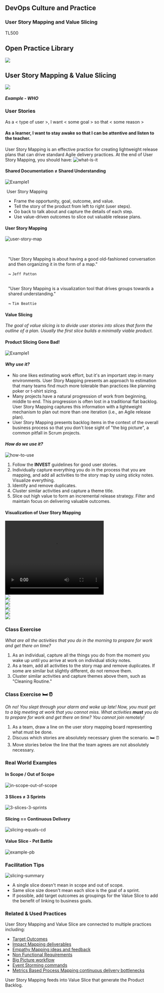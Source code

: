 <!-- .slide: data-background-image="images/Stakater_NewBrand_Background.png" -->
## DevOps Culture and Practice <!-- {.element: class="course-title"} -->
### User Story Mapping and Value Slicing <!-- {.element: class="title-color"} -->
TL500 <!-- {.element: class="title-color"} -->



<!-- .slide: data-background-size="stretch" data-background-image="images/opl-logo.png", class="white-style" -->
<div class="r-stack">
<div class="fragment fade-out" data-fragment-index="0" >
  <h2>Open Practice Library</h2>
  <img src="images/opl-complete.png">
</div>
<div class="fragment current-visible" data-fragment-index="0" >
  <h2>User Story Mapping & Value Slicing</h2>
  <a target="_blank" href="https://openpracticelibrary.com/practice/impact-mapping/">
  <img src="images/opl-options.png">
  </a>
</div>
</div>



##### Example - WHO<!-- .element: class="title-bottom-left" -->
<!-- .slide: data-background-size="contain" data-background-image="images/user-story-mapping-and-value-slicing/example-who.png", class="white-style" -->



### User Stories
As a < type of user >, I want < some goal > so that < some reason >
#### As a learner, I want to stay awake so that I can be attentive and listen to the teacher.

User Story Mapping is an effective practice for creating lightweight release plans that can drive standard Agile delivery practices. At the end of User Story Mapping, you should have:
![what-is-it](images/user-story-mapping-and-value-slicing/what-is-user-story.png)<!-- .element: class="image-no-shadow image-full-width" -->



#### Shared Documentation &#8800; Shared Understanding
<div class="container">
<div class="col" data-markdown>

![Example1](images/user-story-mapping-and-value-slicing/glad-we-all-agree.png)<!-- {.element: class="" style="border:none; box-shadow:none; max-width:100%; float:left;" } -->

</div>
<div class="col" style="padding-left: 5px" data-markdown>

User Story Mapping

* Frame the opportunity, goal, outcome, and value.
* Tell the story of the product from left to right (user steps).
* Go back to talk about and capture the details of each step.
* Use value-driven outcomes to slice out valuable release plans.

</div>
</div>




#### User Story Mapping
<div class="container">
<div class="col" data-markdown>

![user-story-map](images/user-story-mapping-and-value-slicing/book-user-story-map.png)<!-- {.element: class="" style="border:none; box-shadow:none; max-width:80%; float:left;" } -->

</div>
<div class="col" style="padding-left: 10px" data-markdown>
</br>
</br>
"User Story Mapping is about having a good old-fashioned conversation and then organizing it in the form of a map."

~ `Jeff Patton`

</br>
"User Story Mapping is a visualization tool that drives groups towards a shared understanding."

~ `Tim Beattie`
</div>
</div>



#### Value Slicing
_The goal of value slicing is to divide user stories into slices that form the outline of a plan. Usually the first slice builds a minimally viable product._



#### Product Slicing Gone Bad!
![Example1](images/user-story-mapping-and-value-slicing/slicing-gone-wrong.jpg)



#### _Why use it?_
* No one likes estimating work effort, but it's an important step in many environments. User Story Mapping presents an approach to estimation that many teams find much more tolerable than practices like planning poker or t-shirt sizing.
* Many projects have a natural progression of work from beginning, middle to end. This progression is often lost in a traditional flat backlog. User Story Mapping captures this information with a lightweight mechanism to plan out more than one iteration (i.e., an Agile release plan).
* User Story Mapping presents backlog items in the context of the overall business process so that you don't lose sight of "the big picture", a common pitfall in Scrum projects.




#### _How do we use it?_
![how-to-use](images/user-story-mapping-and-value-slicing/how-to-use.png)<!-- {.element: class="" style="border:none; box-shadow:none; max-width:30%; float:right;" } -->
1) Follow the **INVEST** guidelines for good user stories.
2) Individually capture everything you do in the process that you are mapping,  and add all activities to the story map by using sticky notes. Visualize everything.
3) Identify and remove duplicates.
4) Cluster similar activities and capture a theme title.
5) Slice out high value to form an incremental release strategy. Filter and maintain focus on delivering valuable outcomes.



####  Visualization of User Story Mapping
<video width="320" height="240" controls>
  <source src="images/user-story-mapping-and-value-slicing/value_slicing.mp4" type="video/mp4">
</video>



<div class="r-stack">
  <div class="fragment fade-out" data-fragment-index="0" > 
    <img class=" image-no-shadow image-full-width" src="images/user-story-mapping-and-value-slicing/how-to-1.png">
  </div>
  <div class="fragment fade-in-then-out" data-fragment-index="0" > 
    <img class=" image-no-shadow image-full-width" src="images/user-story-mapping-and-value-slicing/how-to-2.png">
  </div>
  <div class="fragment fade-in-then-out" data-fragment-index="2" > 
    <img class=" image-no-shadow image-full-width" src="images/user-story-mapping-and-value-slicing/how-to-3.png">
  </div>
  <div class="fragment fade-in-then-out" data-fragment-index="3" > 
    <img class=" image-no-shadow image-full-width" src="images/user-story-mapping-and-value-slicing/how-to-4.png">
  </div>
  <div class="fragment fade-in-then-out" data-fragment-index="4" > 
    <img class=" image-no-shadow image-full-width" src="images/user-story-mapping-and-value-slicing/how-to-5.png">
  </div>
</div>




### Class Exercise

_What are all the activities that you do in the morning to prepare for work and get there on time?_

1. As an individual, capture all the things you do from the moment you wake up until you arrive at work on individual sticky notes. <!-- {.element: class="fragment"  data-fragment-index="1"} -->
2. As a team, add all activities to the story map and remove duplicates. If some are similar but slightly different, do not remove them.<!-- {.element: class="fragment"  data-fragment-index="2"} -->
3. Cluster similar activities and capture themes above them, such as "Cleaning Routine."<!-- {.element: class="fragment"  data-fragment-index="3"} -->



### Class Exercise 🛏 ⏰

_Oh no! You slept through your alarm and woke up late! Now, you must get to a big meeting at work that you cannot miss. What  activities **must** you do to prepare for work and get there on time? You cannot join remotely!_

1. As a team, draw a line on the user story mapping board representing what
must be done.<!-- {.element: class="fragment"  data-fragment-index="1"} -->
2. Discuss which stories are absolutely necessary given the scenario. 🛏 ⏰ <!-- {.element: class="fragment"  data-fragment-index="2"} -->
3. Move stories below the line that the team agrees are not absolutely necessary.<!-- {.element: class="fragment"  data-fragment-index="3"} -->




### Real World Examples



#### In Scope / Out of Scope
![in-scope-out-of-scope](images/user-story-mapping-and-value-slicing/in-scope-out-of-scope.png)<!-- {.element: class="image-no-shadow image-full-width" } -->



#### 3 Slices &#8800; 3 Sprints
![3-slices-3-sprints](images/user-story-mapping-and-value-slicing/3-slices-3-sprints.png)<!-- {.element: class="image-no-shadow image-full-width" } -->



#### Slicing == Continuous Delivery
![slicing-equals-cd](images/user-story-mapping-and-value-slicing/slicing-equals-cd.png)<!-- {.element: class="image-no-shadow image-full-width" } -->



#### Value Slice - Pet Battle 
![example-pb](images/user-story-mapping-and-value-slicing/example-pb.png)



### Facilitation Tips
![slicing-summary](images/user-story-mapping-and-value-slicing/summary.png)<!-- {.element: class="inline-image" } -->
</br>
* A single slice doesn't mean in scope and out of scope.
* Same slice size doesn't mean each slice is the goal of a sprint.
* If possible, add target outcomes as groupings for the Value Slice to add the benefit of linking to business goals.



<!-- .slide: data-background-image="images/book-background.jpeg", class="black-style"  data-background-opacity="0.3" -->
### Related & Used Practices
User Story Mapping and Value Slice are connected to multiple practices including:
* [Target Outcomes](https://openpracticelibrary.com/practice/target-outcomes/)
* [Impact Mapping deliverables](https://openpracticelibrary.com/practice/impact-mapping/)
* [Empathy Mapping ideas and feedback](https://openpracticelibrary.com/practice/empathy-mapping/)
* [Non Functional Requirements](https://openpracticelibrary.com/practice/non-functional-requirements-map)
* [Big Picture workflow](https://openpracticelibrary.com/practice/the-big-picture/)
* [Event Storming commands](https://openpracticelibrary.com/practice/event-storming/)
* [Metrics Based Process Mapping continuous delivery bottlenecks](https://openpracticelibrary.com/practice/metrics-based-process-mapping/)

User Story Mapping feeds into Value Slice that generate the Product Backlog.
